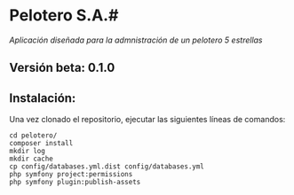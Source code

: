 # Pelotero S.A.#

*Aplicación diseñada para la admnistración de un pelotero 5 estrellas*

## Versión beta: 0.1.0


## Instalación:
Una vez clonado el repositorio, ejecutar las siguientes líneas de comandos:

```
cd pelotero/
composer install
mkdir log
mkdir cache
cp config/databases.yml.dist config/databases.yml
php symfony project:permissions
php symfony plugin:publish-assets
```
